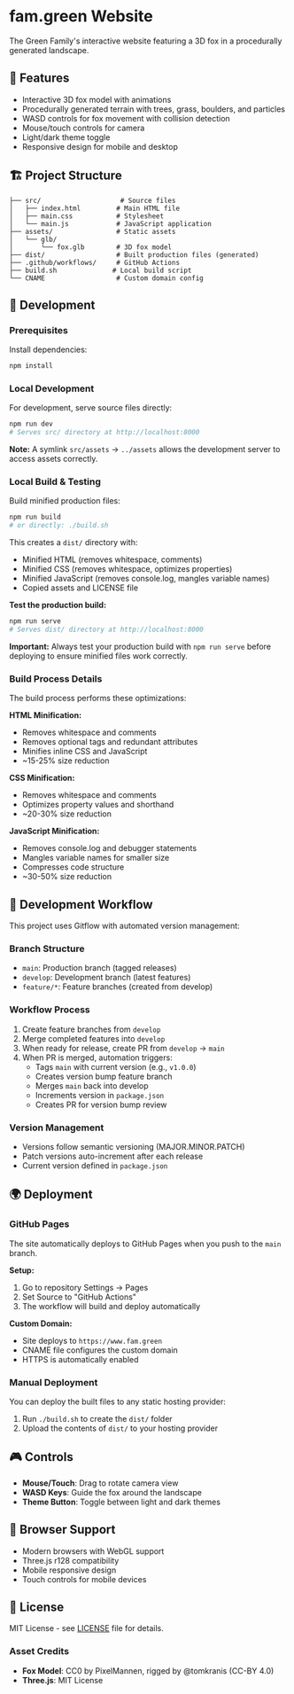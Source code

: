 # fam.green Website

The Green Family's interactive website featuring a 3D fox in a procedurally generated landscape.

## 🌟 Features

- Interactive 3D fox model with animations
- Procedurally generated terrain with trees, grass, boulders, and particles
- WASD controls for fox movement with collision detection
- Mouse/touch controls for camera
- Light/dark theme toggle
- Responsive design for mobile and desktop

## 🏗️ Project Structure

```
├── src/                    # Source files
│   ├── index.html         # Main HTML file
│   ├── main.css           # Stylesheet
│   └── main.js            # JavaScript application
├── assets/                # Static assets
│   └── glb/
│       └── fox.glb        # 3D fox model
├── dist/                  # Built production files (generated)
├── .github/workflows/     # GitHub Actions
├── build.sh              # Local build script
└── CNAME                  # Custom domain config
```

## 🚀 Development

### Prerequisites

Install dependencies:
```bash
npm install
```

### Local Development

For development, serve source files directly:
```bash
npm run dev
# Serves src/ directory at http://localhost:8000
```

**Note:** A symlink `src/assets` → `../assets` allows the development server to access assets correctly.

### Local Build & Testing

Build minified production files:
```bash
npm run build
# or directly: ./build.sh
```

This creates a `dist/` directory with:
- Minified HTML (removes whitespace, comments)
- Minified CSS (removes whitespace, optimizes properties)  
- Minified JavaScript (removes console.log, mangles variable names)
- Copied assets and LICENSE file

**Test the production build:**
```bash
npm run serve
# Serves dist/ directory at http://localhost:8000
```

**Important:** Always test your production build with `npm run serve` before deploying to ensure minified files work correctly.

### Build Process Details

The build process performs these optimizations:

**HTML Minification:**
- Removes whitespace and comments
- Removes optional tags and redundant attributes
- Minifies inline CSS and JavaScript
- ~15-25% size reduction

**CSS Minification:**
- Removes whitespace and comments
- Optimizes property values and shorthand
- ~20-30% size reduction

**JavaScript Minification:**
- Removes console.log and debugger statements
- Mangles variable names for smaller size
- Compresses code structure
- ~30-50% size reduction

## 🔄 Development Workflow

This project uses Gitflow with automated version management:

### Branch Structure
- `main`: Production branch (tagged releases)
- `develop`: Development branch (latest features)  
- `feature/*`: Feature branches (created from develop)

### Workflow Process
1. Create feature branches from `develop`
2. Merge completed features into `develop`
3. When ready for release, create PR from `develop` → `main`
4. When PR is merged, automation triggers:
   - Tags `main` with current version (e.g., `v1.0.0`)
   - Creates version bump feature branch
   - Merges `main` back into develop  
   - Increments version in `package.json`
   - Creates PR for version bump review

### Version Management
- Versions follow semantic versioning (MAJOR.MINOR.PATCH)
- Patch versions auto-increment after each release
- Current version defined in `package.json`

## 🌍 Deployment

### GitHub Pages

The site automatically deploys to GitHub Pages when you push to the `main` branch.

**Setup:**
1. Go to repository Settings → Pages
2. Set Source to "GitHub Actions"
3. The workflow will build and deploy automatically

**Custom Domain:**
- Site deploys to `https://www.fam.green`
- CNAME file configures the custom domain
- HTTPS is automatically enabled

### Manual Deployment

You can deploy the built files to any static hosting provider:
1. Run `./build.sh` to create the `dist/` folder
2. Upload the contents of `dist/` to your hosting provider

## 🎮 Controls

- **Mouse/Touch**: Drag to rotate camera view
- **WASD Keys**: Guide the fox around the landscape
- **Theme Button**: Toggle between light and dark themes

## 📱 Browser Support

- Modern browsers with WebGL support
- Three.js r128 compatibility
- Mobile responsive design
- Touch controls for mobile devices

## 📄 License

MIT License - see [LICENSE](LICENSE) file for details.

### Asset Credits
- **Fox Model**: CC0 by PixelMannen, rigged by @tomkranis (CC-BY 4.0)
- **Three.js**: MIT License
